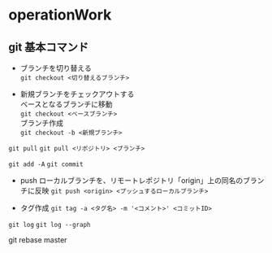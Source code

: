 # operationWork

## git 基本コマンド  

- ブランチを切り替える  
`git checkout <切り替えるブランチ>`

- 新規ブランチをチェックアウトする  
ベースとなるブランチに移動  
`git checkout <ベースブランチ>`  
ブランチ作成  
`git checkout -b <新規ブランチ>`  

`git pull`
`git pull <リポジトリ> <ブランチ>`

`git add -A`
`git commit`

- push
ローカルブランチを、リモートレポジトリ「origin」上の同名のブランチに反映
`git push <origin> <プッシュするローカルブランチ>`

- タグ作成
`git tag -a <タグ名> -m '<コメント>' <コミットID>`

`git log`
`git log --graph`

git rebase master
